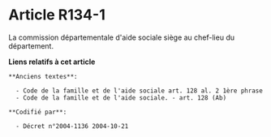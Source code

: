# Article R134-1

La commission départementale d'aide sociale siège au chef-lieu du département.

**Liens relatifs à cet article**

	**Anciens textes**:

	  - Code de la famille et de l'aide sociale art. 128 al. 2 1ère phrase
	  - Code de la famille et de l'aide sociale. - art. 128 (Ab)

	**Codifié par**:

	  - Décret n°2004-1136 2004-10-21
